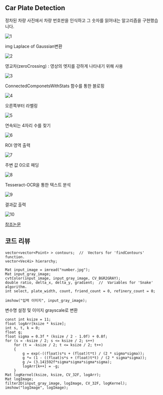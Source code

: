 ## Car Plate Detection

정차된 차량 사진에서 차량 번호판을 인식하고 그 숫자를 읽어내는 알고리즘을 구현했습니다. 

![1](./img/OriToGray.jpg)

img Laplace of Gaussian변환

![2](./img/LogConv.jpg)

영교차(zeroCrossing) : 영상의 엣지를 강하게 나타내기 위해 사용

![3](./img/ZeroCrossing.jpg)

ConnectedComponetsWithStats 함수를 통한 블로핑

![4](./img/ConnectedComponent.jpg)

오른쪽부터 라벨링

![5](./img/Sorting.jpg)

연속되는 4자리 수를 찾기

![6](./img/First_Number.jpg)

ROI 영역 출력

![7](./img/Roi.jpg)

주변 값 0으로 패딩

![8](./img/final.jpg)

Tesseract-OCR을 통한 텍스트 분석

![9](./img/cmd.jpg)

결과값 출력

![10](./img/text.jpg)


[참조논문](https://home.kiu.ac.kr/~ho/face/2011-04-18-plate.pdf)

## 코드 리뷰
```
vector<vector<Point> > contours;  //  Vectors for 'findContours' function.
vector<Vec4i> hierarchy;

Mat input_image = imread("number.jpg");
Mat input_gray_image;
cvtColor(input_image, input_gray_image, CV_BGR2GRAY);
double ratio, delta_x, delta_y, gradient;  //  Variables for 'Snake' algorithm.
int select, plate_width, count, friend_count = 0, refinery_count = 0;

imshow("입력 이미지", input_gray_image);
```
변수명 설정 및 이미지 grayscale로 변환

```
const int ksize = 11;
float logArr[ksize * ksize];
int s, t, k = 0;
float g;
float sigma = 0.3f * (ksize / 2 - 1.0f) + 0.8f;
for (s = -ksize / 2; s <= ksize / 2; s++)
    for (t = -ksize / 2; t <= ksize / 2; t++)
    {
        g = exp(-((float)s*s + (float)t*t) / (2 * sigma*sigma));
        g *= (1 - ((float)s*s + (float)t*t) / (2 * sigma*sigma));
        g /= (3.141592f*sigma*sigma*sigma*sigma);
        logArr[k++] = -g;
    }
Mat logKernel(ksize, ksize, CV_32F, logArr);
Mat logImage;
filter2D(input_gray_image, logImage, CV_32F, logKernel);
imshow("logImage", logImage);
```